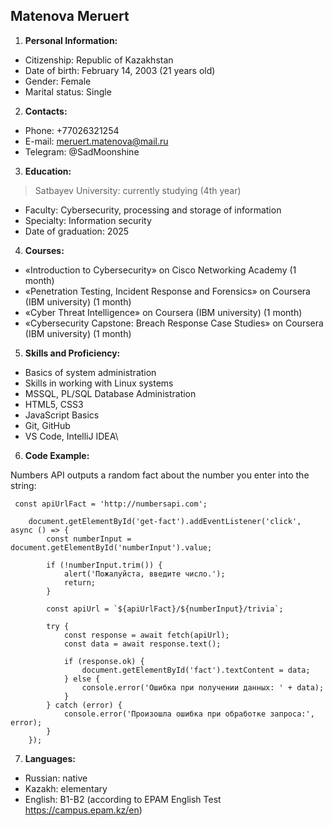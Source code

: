 ## Matenova Meruert


1. **Personal Information:**

- Citizenship: Republic of Kazakhstan
- Date of birth: February 14, 2003 (21 years old)
- Gender: Female
- Marital status: Single

2. **Contacts:**

- Phone: +77026321254
- E-mail: meruert.matenova@mail.ru
- Telegram: @SadMoonshine

3. **Education:**

> Satbayev University: currently studying (4th year)
- Faculty: Cybersecurity, processing and storage of information
- Specialty: Information security
- Date of graduation: 2025

4. **Courses:**

- «Introduction to Cybersecurity» on Cisco Networking Academy (1 month)
- «Penetration Testing, Incident Response and Forensics» on Coursera (IBM university) (1 month)
- «Cyber ​​Threat Intelligence» on Coursera (IBM university) (1 month)
- «Cybersecurity Capstone: Breach Response Case Studies» on Coursera (IBM university) (1 month)

5. **Skills and Proficiency:**

- Basics of system administration
- Skills in working with Linux systems
- MSSQL, PL/SQL Database Administration
- HTML5, CSS3
- JavaScript Basics
- Git, GitHub
- VS Code, IntelliJ IDEA\

6. **Code Example:**

Numbers API outputs a random fact about the number you enter into the string:

```
 const apiUrlFact = 'http://numbersapi.com';

    document.getElementById('get-fact').addEventListener('click', async () => {
        const numberInput = document.getElementById('numberInput').value;

        if (!numberInput.trim()) {
            alert('Пожалуйста, введите число.');
            return;
        }

        const apiUrl = `${apiUrlFact}/${numberInput}/trivia`;

        try {
            const response = await fetch(apiUrl);
            const data = await response.text();

            if (response.ok) {
                document.getElementById('fact').textContent = data;
            } else {
                console.error('Ошибка при получении данных: ' + data);
            }
        } catch (error) {
            console.error('Произошла ошибка при обработке запроса:', error);
        }
    });
```

7. **Languages:**

- Russian: native
- Kazakh: elementary
- English: B1-B2 (according to EPAM English Test <https://campus.epam.kz/en>)
